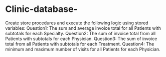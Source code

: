 # Clinic-database-

Create store procedures and execute the following logic using stored variables:
Question1: The sum and average invoice total for all Patients with subtotals for each Specialty.
Question2: The sum of invoice total from all Patients with subtotals for each Physician.
Question3: The sum of invoice total from all Patients with subtotals for each Treatment.
Question4: The minimum and maximum number of visits for all Patients for each Physician.
